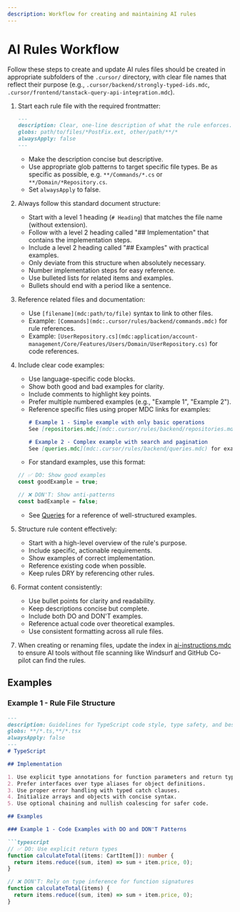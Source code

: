 ```yaml
---
description: Workflow for creating and maintaining AI rules
---
```


# AI Rules Workflow

Follow these steps to create and update AI rules files should be created in appropriate subfolders of the `.cursor/` directory, with clear file names that reflect their purpose (e.g., `.cursor/backend/strongly-typed-ids.mdc`, `.cursor/frontend/tanstack-query-api-integration.mdc`).

1. Start each rule file with the required frontmatter:
   ```markdown
   ---
   description: Clear, one-line description of what the rule enforces.
   globs: path/to/files/*PostFix.ext, other/path/**/*
   alwaysApply: false
   ---
   ```
   - Make the description concise but descriptive.
   - Use appropriate glob patterns to target specific file types. Be as specific as possible, e.g. `**/Commands/*.cs` or `**/Domain/*Repository.cs`.
   - Set `alwaysApply` to false.

2. Always follow this standard document structure:
   - Start with a level 1 heading (`# Heading`) that matches the file name (without extension).
   - Follow with a level 2 heading called "## Implementation" that contains the implementation steps.
   - Include a level 2 heading called "## Examples" with practical examples.
   - Only deviate from this structure when absolutely necessary.
   - Number implementation steps for easy reference.
   - Use bulleted lists for related items and examples.
   - Bullets should end with a period like a sentence.

3. Reference related files and documentation:
   - Use `[filename](mdc:path/to/file)` syntax to link to other files.
   - Example: `[Commands](mdc:.cursor/rules/backend/commands.mdc)` for rule references.
   - Example: `[UserRepository.cs](mdc:application/account-management/Core/Features/Users/Domain/UserRepository.cs)` for code references.

4. Include clear code examples:
   - Use language-specific code blocks.
   - Show both good and bad examples for clarity.
   - Include comments to highlight key points.
   - Prefer multiple numbered examples (e.g., "Example 1", "Example 2").
   - Reference specific files using proper MDC links for examples:
     ```markdown
     # Example 1 - Simple example with only basic operations
     See [repositories.mdc](mdc:.cursor/rules/backend/repositories.mdc) for a complete example.
     
     # Example 2 - Complex example with search and pagination 
     See [queries.mdc](mdc:.cursor/rules/backend/queries.mdc) for examples with pagination.
     ```
   - For standard examples, use this format:
   ```typescript
   // ✅ DO: Show good examples
   const goodExample = true;
   
   // ❌ DON'T: Show anti-patterns
   const badExample = false;
   ```
   - See [Queries](mdc:.cursor/rules/backend/queries.mdc) for a reference of well-structured examples.

5. Structure rule content effectively:
   - Start with a high-level overview of the rule's purpose.
   - Include specific, actionable requirements.
   - Show examples of correct implementation.
   - Reference existing code when possible.
   - Keep rules DRY by referencing other rules.

6. Format content consistently:
   - Use bullet points for clarity and readability.
   - Keep descriptions concise but complete.
   - Include both DO and DON'T examples.
   - Reference actual code over theoretical examples.
   - Use consistent formatting across all rule files.

7. When creating or renaming files, update the index in [ai-instructions.mdc](mdc:.cursor/rules/ai-instructions.mdc) to ensure AI tools without file scanning like Windsurf and GitHub Co-pilot can find the rules.

## Examples

### Example 1 - Rule File Structure

```markdown
---
description: Guidelines for TypeScript code style, type safety, and best practices.
globs: **/*.ts,**/*.tsx
alwaysApply: false
---
# TypeScript

## Implementation

1. Use explicit type annotations for function parameters and return types.
2. Prefer interfaces over type aliases for object definitions.
3. Use proper error handling with typed catch clauses.
4. Initialize arrays and objects with concise syntax.
5. Use optional chaining and nullish coalescing for safer code.

## Examples

### Example 1 - Code Examples with DO and DON'T Patterns

```typescript
// ✅ DO: Use explicit return types
function calculateTotal(items: CartItem[]): number {
  return items.reduce((sum, item) => sum + item.price, 0);
}

// ❌ DON'T: Rely on type inference for function signatures
function calculateTotal(items) {
  return items.reduce((sum, item) => sum + item.price, 0);
}
```
```
